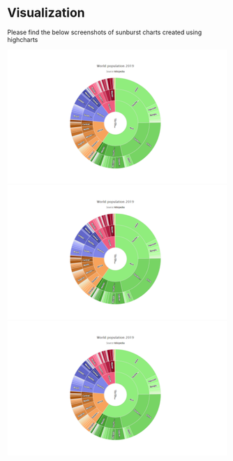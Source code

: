 # Visualization

Please find the below screenshots of sunburst charts created using highcharts

![world_map](./map.PNG)
![asia](./map.PNG)
![south_asia](./map.PNG)
